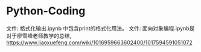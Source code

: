 # Python-Coding
文件: 格式化输出.ipynb 中包含print的格式化用法。
文件: 面向对象编程.ipynb是对于廖雪峰老师教学的总结, https://www.liaoxuefeng.com/wiki/1016959663602400/1017594591051072
